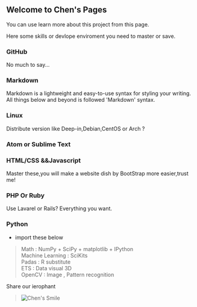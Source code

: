 ## Welcome to Chen's Pages

You can use learn more about this project from this page.



Here some skills or devlope enviroment you need to master or save.
### GitHub 
No much to say...
### Markdown

Markdown is a lightweight and easy-to-use syntax for styling your writing. All things below and beyond is followed 'Markdown' syntax.

### Linux 

Distribute version like Deep-in,Debian,CentOS or Arch ?


### Atom or Sublime Text 

### HTML/CSS &&Javascript
Master these,you will make a website dish by BootStrap more easier,trust me!

### PHP Or Ruby

Use Lavarel or Rails? Everything you want.

### Python

- import these below

> Math : NumPy + SciPy + matplotlib + IPython </br>
  Machine Learning : SciKits</br>
  Padas : R substitute</br>
  ETS : Data visual 3D  </br>
  OpenCV : Image , Pattern recognition</br>

Share our ierophant
> ![Chen's Smile](http://i4.buimg.com/567571/ffff0cab411130a1.jpg)

